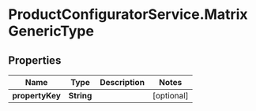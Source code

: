 # ProductConfiguratorService.MatrixGenericType

## Properties

Name | Type | Description | Notes
------------ | ------------- | ------------- | -------------
**propertyKey** | **String** |  | [optional] 


